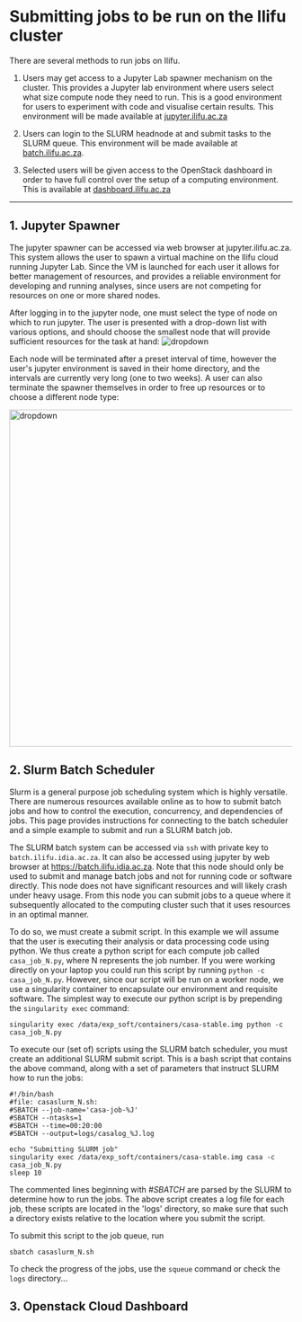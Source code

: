 # Submitting jobs to be run on the Ilifu cluster

There are several methods to run jobs on Ilifu.

1. Users may get access to a Jupyter Lab spawner mechanism on the cluster. This provides a Jupyter lab environment where users select what size compute node they need to run. This is a good environment for users to experiment with code and visualise certain results. This environment will be made available at [jupyter.ilifu.ac.za](https://jupyter.ilifu.ac.za)

2. Users can login to the SLURM headnode at and submit tasks to the SLURM queue. This environment will be made available at [batch.ilifu.ac.za](https://batch.ilifu.ac.za).

3. Selected users will be given access to the OpenStack dashboard in order to have full control over the setup of a computing environment. This is available at [dashboard.ilifu.ac.za](https://dashboard.ilifu.ac.za)

---

## 1. Jupyter Spawner

The jupyter spawner can be accessed via web browser at jupyter.ilifu.ac.za.  This system allows the user to spawn a virtual machine on the Ilifu cloud running Jupyter Lab. Since the VM is launched for each user it allows for better management of resources, and provides a reliable environment for developing and running analyses, since users are not competing for resources on one or more shared nodes.  

After logging in to the jupyter node, one must select the type of node on which to run jupyter.  The user is presented with a drop-down list with various options, and should choose the smallest node that will provide sufficient resources for the task at hand:
<img src="http://docs.ilifu.ac.za/_media/jupyter_spawner_dropdown.png" alt=dropdown>

Each node will be terminated after a preset interval of time, however the user's jupyter environment is saved in their home directory, and the intervals are currently very long (one to two weeks).  A user can also terminate the spawner themselves in order to free up resources or to choose a different node type:

<img src="http://docs.ilifu.ac.za/_media/hub_selection.png" alt=dropdown width=600>


## 2. Slurm Batch Scheduler

Slurm is a general purpose job scheduling system which is highly versatile.  There are numerous resources available online as to how to submit batch jobs and how to control the execution, concurrency, and dependencies of jobs.  This page provides instructions for connecting to the batch scheduler and a simple example to submit and run a SLURM batch job.

The SLURM batch system can be accessed via `ssh` with private key to `batch.ilifu.idia.ac.za`.  It can also be accessed using jupyter by web browser at https://batch.ilifu.idia.ac.za.  Note that this node should only be used to submit and manage batch jobs and not for running code or software directly.  This node does not have significant resources and will likely crash under heavy usage.  From this node you can submit jobs to a queue where it subsequently allocated to the computing cluster such that it uses resources in an optimal manner. 

To do so, we must create a submit script.  In this example we will assume that the user is executing their analysis or data processing code using python.  We thus create a python script for each compute job called `casa_job_N.py`, where N represents the job number.  If you were working directly on your laptop you could run this script by running `python -c casa_job_N.py`.  However, since our script will be run on a worker node, we use a singularity container to encapsulate our environment and requisite software.  The simplest way to execute our python script is by prepending the `singularity exec` command:

	singularity exec /data/exp_soft/containers/casa-stable.img python -c casa_job_N.py

To execute our (set of) scripts using the SLURM batch scheduler, you must create an additional SLURM submit script. This is a bash script that contains the above command, along with a set of parameters that instruct SLURM how to run the jobs:

	#!/bin/bash
	#file: casaslurm_N.sh:
	#SBATCH --job-name='casa-job-%J'
	#SBATCH --ntasks=1
	#SBATCH --time=00:20:00
	#SBATCH --output=logs/casalog_%J.log

	echo "Submitting SLURM job"
	singularity exec /data/exp_soft/containers/casa-stable.img casa -c casa_job_N.py 
	sleep 10

The commented lines beginning with _#SBATCH_ are parsed by the SLURM to determine how to run the jobs.  The above script creates a log file for each job, these scripts are located in the 'logs' directory, so make sure that such a directory exists relative to the location where you submit the script. 

To submit this script to the job queue, run 

	sbatch casaslurm_N.sh

To check the progress of the jobs, use the `squeue` command or check the `logs` directory...


## 3. Openstack Cloud Dashboard

